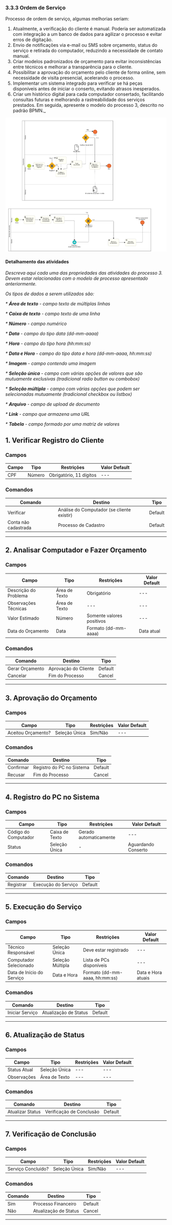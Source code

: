 ### 3.3.3 Ordem de Serviço

Processo de ordem de serviço, algumas melhorias seriam:
1. Atualmente, a verificação do cliente é manual. Poderia ser automatizada com integração a um banco de dados para agilizar o processo e evitar erros de digitação.
2. Envio de notificações via e-mail ou SMS sobre orçamento, status do serviço e retirada do computador, reduzindo a necessidade de contato manual.
3. Criar modelos padronizados de orçamento para evitar inconsistências entre técnicos e melhorar a transparência para o cliente.
4. Possibilitar a aprovação do orçamento pelo cliente de forma online, sem necessidade de visita presencial, acelerando o processo.
5. Implementar um sistema integrado para verificar se há peças disponíveis antes de iniciar o conserto, evitando atrasos inesperados.
6. Criar um histórico digital para cada computador consertado, facilitando consultas futuras e melhorando a rastreabilidade dos serviços prestados.
Em seguida, apresente o modelo do processo 3, descrito no padrão BPMN._

![Modelo BPMN do PROCESSO ORDEM DE SERVIÇO](/docs/images/processos/ordemDeServicoBPMN.png "Modelo BPMN do Processo de ordem de serviço.")


#### Detalhamento das atividades

_Descreva aqui cada uma das propriedades das atividades do processo 3. 
Devem estar relacionadas com o modelo de processo apresentado anteriormente._

_Os tipos de dados a serem utilizados são:_

_* **Área de texto** - campo texto de múltiplas linhas_

_* **Caixa de texto** - campo texto de uma linha_

_* **Número** - campo numérico_

_* **Data** - campo do tipo data (dd-mm-aaaa)_

_* **Hora** - campo do tipo hora (hh:mm:ss)_

_* **Data e Hora** - campo do tipo data e hora (dd-mm-aaaa, hh:mm:ss)_

_* **Imagem** - campo contendo uma imagem_

_* **Seleção única** - campo com várias opções de valores que são mutuamente exclusivas (tradicional radio button ou combobox)_

_* **Seleção múltipla** - campo com várias opções que podem ser selecionadas mutuamente (tradicional checkbox ou listbox)_

_* **Arquivo** - campo de upload de documento_

_* **Link** - campo que armazena uma URL_

_* **Tabela** - campo formado por uma matriz de valores_

## **1. Verificar Registro do Cliente**
### **Campos**
| **Campo**       | **Tipo**        | **Restrições**          | **Valor Default** |
|-----------------|----------------|-------------------------|-------------------|
| CPF            | Número          | Obrigatório, 11 dígitos | ---               |

### **Comandos**
| **Comando**            | **Destino**                                  | **Tipo**   |
|------------------------|---------------------------------------------|-----------|
| Verificar             | Análise do Computador (se cliente existir)  | Default   |
| Conta não cadastrada  | Processo de Cadastro                        | Default   |

---

## **2. Analisar Computador e Fazer Orçamento**
### **Campos**
| **Campo**               | **Tipo**         | **Restrições**               | **Valor Default** |
|-------------------------|-----------------|------------------------------|-------------------|
| Descrição do Problema   | Área de Texto   | Obrigatório                   | ---               |
| Observações Técnicas    | Área de Texto   | ---                            | ---               |
| Valor Estimado         | Número          | Somente valores positivos     | ---               |
| Data do Orçamento      | Data            | Formato (dd-mm-aaaa)          | Data atual        |

### **Comandos**
| **Comando**       | **Destino**             | **Tipo**   |
|------------------|------------------------|-----------|
| Gerar Orçamento | Aprovação do Cliente   | Default   |
| Cancelar        | Fim do Processo        | Cancel    |

---

## **3. Aprovação do Orçamento**
### **Campos**
| **Campo**               | **Tipo**         | **Restrições**  | **Valor Default** |
|-------------------------|-----------------|----------------|-------------------|
| Aceitou Orçamento?      | Seleção Única   | Sim/Não        | ---               |

### **Comandos**
| **Comando**   | **Destino**                   | **Tipo**   |
|--------------|------------------------------|-----------|
| Confirmar    | Registro do PC no Sistema   | Default   |
| Recusar      | Fim do Processo              | Cancel    |

---

## **4. Registro do PC no Sistema**
### **Campos**
| **Campo**             | **Tipo**          | **Restrições**                  | **Valor Default**        |
|----------------------|------------------|---------------------------------|--------------------------|
| Código do Computador | Caixa de Texto   | Gerado automaticamente         | ---                      |
| Status              | Seleção Única    | -                               | Aguardando Conserto       |

### **Comandos**
| **Comando**   | **Destino**           | **Tipo**   |
|--------------|----------------------|-----------|
| Registrar   | Execução do Serviço   | Default   |

---

## **5. Execução do Serviço**
### **Campos**
| **Campo**                | **Tipo**         | **Restrições**               | **Valor Default**        |
|--------------------------|-----------------|------------------------------|--------------------------|
| Técnico Responsável      | Seleção Única   | Deve estar registrado         | ---                      |
| Computador Selecionado   | Seleção Múltipla | Lista de PCs disponíveis      | ---                      |
| Data de Início do Serviço | Data e Hora     | Formato (dd-mm-aaaa, hh:mm:ss) | Data e Hora atuais        |

### **Comandos**
| **Comando**       | **Destino**             | **Tipo**   |
|------------------|------------------------|-----------|
| Iniciar Serviço | Atualização de Status  | Default   |

---

## **6. Atualização de Status**
### **Campos**
| **Campo**        | **Tipo**        | **Restrições** | **Valor Default** |
|------------------|----------------|---------------|-------------------|
| Status Atual    | Seleção Única   | ---           | ---               |
| Observações     | Área de Texto   | ---           | ---               |

### **Comandos**
| **Comando**        | **Destino**                    | **Tipo**   |
|-------------------|--------------------------------|-----------|
| Atualizar Status | Verificação de Conclusão       | Default   |

---

## **7. Verificação de Conclusão**
### **Campos**
| **Campo**          | **Tipo**         | **Restrições** | **Valor Default** |
|-------------------|-----------------|--------------|-------------------|
| Serviço Concluído? | Seleção Única   | Sim/Não      | ---               |

### **Comandos**
| **Comando** | **Destino**              | **Tipo**   |
|------------|-------------------------|-----------|
| Sim        | Processo Financeiro      | Default   |
| Não        | Atualização de Status    | Cancel    |

---

